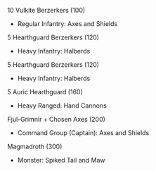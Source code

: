 10 Vulkite Berzerkers (100)
- Regular Infantry: Axes and Shields

5 Hearthguard Berzerkers (120)
- Heavy Infantry: Halberds

5 Hearthguard Berzerkers (120)
- Heavy Infantry: Halberds

5 Auric Hearthguard (160)
- Heavy Ranged: Hand Cannons

Fjul-Grimnir + Chosen Axes (200)
- Command Group (Captain): Axes and Shields

Magmadroth (300)
- Monster: Spiked Tail and Maw
